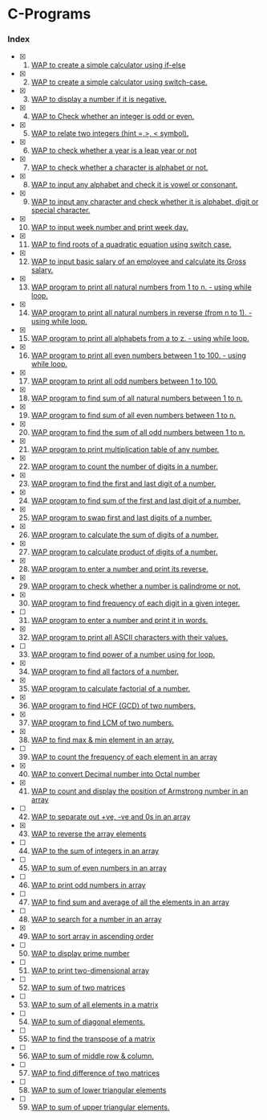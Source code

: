 # C-Programs 

### Index
- [x] 1. <a href="https://github.com/abhishek-shukla21/C-Programs/blob/main/WAP%20to%20create%20a%20simple%20calculator%20using%20if-else.c"> WAP to create a simple calculator using if-else </a> <br>
- [x] 2. <a href="https://github.com/abhishek-shukla21/C-Programs/blob/main/WAP%20to%20create%20a%20simple%20calculator%20using%20switch-case.c">WAP to create a simple calculator using switch-case.</a> <br>
- [x] 3. <a href="https://github.com/abhishek-shukla21/C-Programs/blob/main/WAP%20to%20display%20a%20number%20if%20it%20is%20negative.c">WAP to display a number if it is negative.</a> <br>
- [x] 4. <a href="https://github.com/abhishek-shukla21/C-Programs/blob/main/WAP%20to%20check%20odd%20even.c">WAP to Check whether an integer is odd or even.</a> <br>
- [x] 5. <a href="https://github.com/abhishek-shukla21/C-Programs/blob/main/WAP%20to%20relate%20two%20integers%20(Hint%20%3E%2C%20%3C%2C%20%3D).c">WAP to relate two integers (hint =,>, < symbol).</a> <br>
- [x] 6. <a href="https://github.com/abhishek-shukla21/C-Programs/blob/main/WAP%20to%20check%20whether%20a%20year%20is%20leap%20year%20or%20not.c">WAP to check whether a year is a leap year or not</a> <br>
- [x] 7. <a href="https://github.com/abhishek-shukla21/C-Programs/blob/main/check%20whether%20a%20character%20is%20alphabet%20or%20not.c">WAP to check whether a character is alphabet or not.</a> <br>
- [x] 8. <a href="https://github.com/abhishek-shukla21/C-Programs/blob/main/input%20any%20alphabet%20and%20check%20it%20is%20vowel%20or%20consonant.c">WAP to input any alphabet and check it is vowel or consonant.</a> <br>
- [x] 9. <a href="https://github.com/abhishek-shukla21/C-Programs/blob/main/input%20any%20character%20and%20check%20whether%20it%20is%20alphabet%2C%20digit%20or%20special%20character.c">WAP to input any character and check whether it is alphabet, digit or special character. </a> <br>
- [x] 10. <a href="https://github.com/abhishek-shukla21/C-Programs/blob/main/input%20week%20number%20and%20print%20week%20day.c">WAP to input week number and print week day.</a> <br>
- [x] 11. <a href="https://github.com/abhishek-shukla21/C-Programs/blob/main/find%20roots%20of%20a%20quadratic%20equation%20using%20switch%20case.c">WAP to find roots of a quadratic equation using switch case.</a> <br>
- [x] 12. <a href="">WAP to input basic salary of an employee and calculate its Gross salary.</a> <br>
- [x] 13. <a href="https://github.com/abhishek-shukla21/C-Programs/blob/main/print%20all%20natural%20numbers%20from%201%20to%20n%20-%20using%20while%20loop.c">WAP program to print all natural numbers from 1 to n. - using while loop.</a> <br>
- [x] 14. <a href="https://github.com/abhishek-shukla21/C-Programs/blob/main/WAP%20program%20to%20print%20all%20natural%20numbers%20in%20reverse%20(from%20n%20to%201)%20-%20using%20while%20loop.c">WAP program to print all natural numbers in reverse (from n to 1). - using while loop.</a> <br>
- [x] 15. <a href="https://github.com/abhishek-shukla21/C-Programs/blob/main/print%20all%20alphabets%20from%20a%20to%20z%20-%20using%20while%20loop.c">WAP program to print all alphabets from a to z. - using while loop.</a> <br>
- [x] 16. <a href="https://github.com/abhishek-shukla21/C-Programs/blob/main/print%20all%20even%20numbers%20between%201%20to%20100%20-%20using%20while%20loop.c">WAP program to print all even numbers between 1 to 100. - using while loop.</a> <br>
- [x] 17. <a href="https://github.com/abhishek-shukla21/C-Programs/blob/main/WAP%20program%20to%20print%20all%20odd%20numbers%20between%201%20to%20100.c">WAP program to print all odd numbers between 1 to 100.</a> <br>
- [x] 18. <a href="https://github.com/abhishek-shukla21/C-Programs/blob/main/find%20sum%20of%20all%20natural%20numbers%20between%201%20to%20n.c">WAP program to find sum of all natural numbers between 1 to n.</a> <br>
- [x] 19. <a href="https://github.com/abhishek-shukla21/C-Programs/blob/main/find%20sum%20of%20all%20even%20numbers%20between%201%20to%20n.c">WAP program to find sum of all even numbers between 1 to n.</a> <br>
- [x] 20. <a href="https://github.com/abhishek-shukla21/C-Programs/blob/main/find%20sum%20of%20all%20odd%20numbers%20between%201%20to%20n.c">WAP program to find the sum of all odd numbers between 1 to n.</a> <br>
- [x] 21. <a href="https://github.com/abhishek-shukla21/C-Programs/blob/main/print%20multiplication%20table%20of%20any%20number.c">WAP program to print multiplication table of any number.</a> <br>
- [x] 22. <a href="https://github.com/abhishek-shukla21/C-Programs/blob/main/count%20the%20number%20of%20digits%20in%20a%20number.c">WAP program to count the number of digits in a number.</a> <br>
- [x] 23. <a href="https://github.com/abhishek-shukla21/C-Programs/blob/main/find%20the%20first%20and%20last%20digit%20of%20a%20number.c">WAP program to find the first and last digit of a number.</a> <br>
- [x] 24. <a href="https://github.com/abhishek-shukla21/C-Programs/blob/main/find%20sum%20of%20the%20first%20and%20last%20digit%20of%20a%20number.c">WAP program to find sum of the first and last digit of a number.</a> <br>
- [x] 25. <a href="https://github.com/abhishek-shukla21/C-Programs/blob/main/swap%20first%20and%20last%20digits%20of%20a%20number.c">WAP program to swap first and last digits of a number.</a> <br>
- [x] 26. <a href="https://github.com/abhishek-shukla21/C-Programs/blob/main/calculate%20the%20sum%20of%20digits%20of%20a%20number.c">WAP program to calculate the sum of digits of a number.</a> <br>
- [x] 27. <a href="https://github.com/abhishek-shukla21/C-Programs/blob/main/calculate%20product%20of%20digits%20of%20a%20number.c">WAP program to calculate product of digits of a number.</a> <br>
- [x] 28. <a href="https://github.com/abhishek-shukla21/C-Programs/blob/main/enter%20a%20number%20and%20print%20its%20reverse.c">WAP program to enter a number and print its reverse.</a> <br>
- [x] 29. <a href="https://github.com/abhishek-shukla21/C-Programs/blob/main/check%20whether%20a%20number%20is%20palindrome%20or%20not.c">WAP program to check whether a number is palindrome or not.</a> <br>
- [x] 30. <a href="https://github.com/abhishek-shukla21/C-Programs/blob/main/find%20frequency%20of%20each%20digit%20in%20a%20given%20integer.c">WAP program to find frequency of each digit in a given integer.</a> <br>
- [ ] 31. <a href="">WAP program to enter a number and print it in words.</a><br>
- [x] 32. <a href="https://github.com/abhishek-shukla21/C-Programs/blob/main/print%20all%20ASCII%20characters%20with%20their%20values.c">WAP program to print all ASCII characters with their values.</a> <br> 
- [ ] 33. <a href="">WAP program to find power of a number using for loop.</a> <br> 
- [x] 34. <a href="https://github.com/abhishek-shukla21/C-Programs/blob/main/find%20all%20factors%20of%20a%20number.c">WAP program to find all factors of a number.</a> <br>
- [x] 35. <a href="https://github.com/abhishek-shukla21/C-Programs/blob/main/calculate%20factorial%20of%20a%20number.c">WAP program to calculate factorial of a number.</a> <br>
- [x] 36. <a href="https://github.com/abhishek-shukla21/C-Programs/blob/main/find%20HCF%20of%20two%20numbers.c">WAP program to find HCF (GCD) of two numbers.</a> <br>
- [x] 37. <a href="https://github.com/abhishek-shukla21/C-Programs/blob/main/find%20LCM%20of%20two%20numbers.c">WAP program to find LCM of two numbers.</a> <br>
- [x] 38. <a href="https://github.com/SchattenMonarch/C-Programs/blob/linked-new-programs-to-readme/find%20max%20and%20min%20element%20in%20an%20array.c">WAP to find max & min element in an array.</a>	
- [ ] 39. <a href="">WAP to count the frequency of each element in an array </a>	
- [x] 40. <a href="https://github.com/SchattenMonarch/C-Programs/blob/main/convert%20decimal%20number%20into%20octal%20number.c">WAP to convert Decimal number into Octal number 	</a>
- [x] 41. <a href="https://github.com/SchattenMonarch/C-Programs/blob/main/count%20and%20display%20the%20position%20of%20Armstrong%20number%20in%20an%20array.c">WAP to count and display the position of Armstrong number in an array </a> 	
- [ ] 42. <a href="">WAP to separate out +ve, -ve and 0s in an array </a> 	
- [x] 43. <a href="https://github.com/abhishek-shukla21/C-Programs/blob/main/reverse%20the%20array%20elements.c">WAP to reverse the array elements </a>
- [ ] 44. <a href="">WAP to the sum of integers in an array </a>
- [ ] 45. <a href="">WAP to sum of even numbers in an array 	</a>
- [ ] 46. <a href="">WAP to print odd numbers in array 	</a>
- [ ] 47. <a href="">WAP to find sum and average of all the elements in an array </a>  	
- [ ] 48. <a href="">WAP to search for a number in an array 	</a>
- [x] 49. <a href="https://github.com/SchattenMonarch/C-Programs/blob/linked-new-programs-to-readme/sort%20array%20in%20ascending%20order.c">WAP to sort array in ascending order </a>	
- [ ] 50. <a href="">WAP to display prime number 	</a>
- [ ] 51. <a href="">WAP to print two-dimensional array </a> 	
- [ ] 52. <a href="">WAP to sum of two matrices </a>	
- [ ] 53. <a href="">WAP to sum of all elements in a matrix </a> 	
- [ ] 54. <a href="">WAP to sum of diagonal elements. </a>
- [ ] 55. <a href="">WAP to find the transpose of a matrix </a>	
- [ ] 56. <a href="">WAP to sum of middle row & column. </a>	
- [ ] 57. <a href="">WAP to find difference of two matrices </a>
- [ ] 58. <a href="">WAP to sum of lower triangular elements </a>
- [ ] 59. <a href="">WAP to sum of upper triangular elements.</a> <br> 

